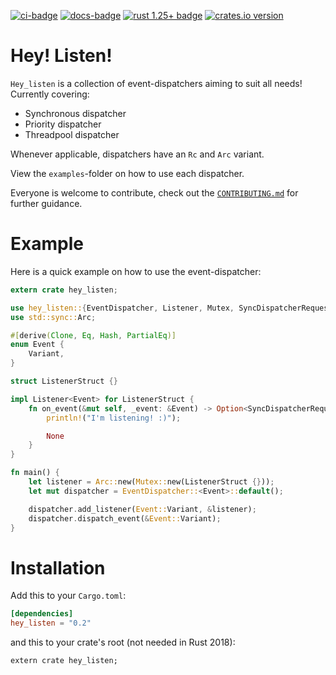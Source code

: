 [![ci-badge][]][ci] [![docs-badge][]][docs] [![rust 1.25+ badge]][rust 1.25+ link] [![crates.io version]][crates.io link]

# Hey! Listen!

`Hey_listen` is a collection of event-dispatchers aiming to suit all needs!\
Currently covering:
* Synchronous dispatcher
* Priority dispatcher
* Threadpool dispatcher

Whenever applicable, dispatchers have an `Rc` and `Arc` variant.

View the `examples`-folder on how to use each dispatcher.

Everyone is welcome to contribute, check out the [`CONTRIBUTING.md`](CONTRIBUTING.md) for further guidance.

# Example

Here is a quick example on how to use the event-dispatcher:

```rust
extern crate hey_listen;

use hey_listen::{EventDispatcher, Listener, Mutex, SyncDispatcherRequest};
use std::sync::Arc;

#[derive(Clone, Eq, Hash, PartialEq)]
enum Event {
    Variant,
}

struct ListenerStruct {}

impl Listener<Event> for ListenerStruct {
    fn on_event(&mut self, _event: &Event) -> Option<SyncDispatcherRequest> {
        println!("I'm listening! :)");

        None
    }
}

fn main() {
    let listener = Arc::new(Mutex::new(ListenerStruct {}));
    let mut dispatcher = EventDispatcher::<Event>::default();

    dispatcher.add_listener(Event::Variant, &listener);
    dispatcher.dispatch_event(&Event::Variant);
}

```

# Installation

Add this to your `Cargo.toml`:

```toml
[dependencies]
hey_listen = "0.2"
```

and this to your crate's root (not needed in Rust 2018):

```rust,ignore
extern crate hey_listen;
```

[ci-badge]: https://img.shields.io/travis/Lakelezz/hey_listen.svg?style=flat-square&colorB=3fb732
[ci]: https://travis-ci.org/Lakelezz/hey_listen

[docs-badge]: https://img.shields.io/badge/docs-online-5023dd.svg?style=flat-square&colorB=32b6b7
[docs]: https://docs.rs/hey_listen

[rust 1.25+ badge]: https://img.shields.io/badge/rust-1.25+-93450a.svg?style=flat-square&colorB=ff9a0d
[rust 1.25+ link]: https://blog.rust-lang.org/2018/03/29/Rust-1.25.html

[crates.io link]: https://crates.io/crates/hey_listen
[crates.io version]: https://img.shields.io/crates/v/hey_listen.svg?style=flat-square&colorB=b73732
